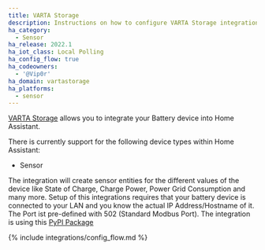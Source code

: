 ```yaml
---
title: VARTA Storage
description: Instructions on how to configure VARTA Storage integration.
ha_category:
  - Sensor
ha_release: 2022.1
ha_iot_class: Local Polling
ha_config_flow: true
ha_codeowners:
  - '@Vip0r'
ha_domain: vartastorage
ha_platforms:
  - sensor
---
```


[VARTA Storage](https://www.varta-storage-portal.com) allows you to integrate your Battery device into Home Assistant.

There is currently support for the following device types within Home Assistant:

- Sensor

The integration will create sensor entities for the different values of the device like State of Charge, Charge Power, Power Grid Consumption and many more.
Setup of this integrations requires that your battery device is connected to your LAN and you know the actual IP Address/Hostname of it.
The Port ist pre-defined with 502 (Standard Modbus Port). The integration is using this [PyPI Package](https://github.com/vip0r/vartastorage)

{% include integrations/config_flow.md %}
